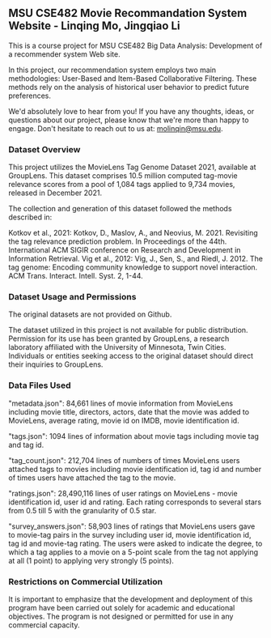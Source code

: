 ## MSU CSE482 Movie Recommandation System Website - Linqing Mo, Jingqiao Li

This is a course project for MSU CSE482 Big Data Analysis: Development of a recommender system Web site.

In this project, our recommendation system employs two main methodologies: User-Based and Item-Based Collaborative Filtering. These methods rely on the analysis of historical user behavior to predict future preferences.

We'd absolutely love to hear from you! If you have any thoughts, ideas, or questions about our project, please know that we're more than happy to engage. Don't hesitate to reach out to us at: molinqin@msu.edu.

### Dataset Overview ###

This project utilizes the MovieLens Tag Genome Dataset 2021, available at GroupLens. This dataset comprises 10.5 million computed tag-movie relevance scores from a pool of 1,084 tags applied to 9,734 movies, released in December 2021.

The collection and generation of this dataset followed the methods described in:

Kotkov et al., 2021: Kotkov, D., Maslov, A., and Neovius, M. 2021. Revisiting the tag relevance prediction problem. In Proceedings of the 44th. International ACM SIGIR conference on Research and Development in Information Retrieval.
Vig et al., 2012: Vig, J., Sen, S., and Riedl, J. 2012. The tag genome: Encoding community knowledge to support novel interaction. ACM Trans. Interact. Intell. Syst. 2, 1-44.

### Dataset Usage and Permissions ###

The original datasets are not provided on Github. 

The dataset utilized in this project is not available for public distribution. Permission for its use has been granted by GroupLens, a research laboratory affiliated with the University of Minnesota, Twin Cities. Individuals or entities seeking access to the original dataset should direct their inquiries to GroupLens.

### Data Files Used ###

"metadata.json": 84,661 lines of movie information from MovieLens including movie title, directors, actors, date that the movie was added to MovieLens, average rating, movie id on IMDB, movie identification id.

"tags.json": 1094 lines of information about movie tags including movie tag and tag id.

"tag_count.json": 212,704 lines of numbers of times MovieLens users attached tags to movies including movie identification id, tag id and number of times users have attached the tag to the movie.

"ratings.json": 28,490,116 lines of user ratings on MovieLens - movie identification id, user id and rating. Each rating corresponds to several stars from 0.5 till 5 with the granularity of 0.5 star.

"survey_answers.json": 58,903 lines of ratings that MovieLens users gave to movie-tag pairs in the survey including user id, movie identification id, tag id and movie-tag rating. The users were asked to indicate the degree, to which a tag applies to a movie on a 5-point scale from the tag not applying at all (1 point) to applying very strongly (5 points).

### Restrictions on Commercial Utilization ###

It is important to emphasize that the development and deployment of this program have been carried out solely for academic and educational objectives. The program is not designed or permitted for use in any commercial capacity.
